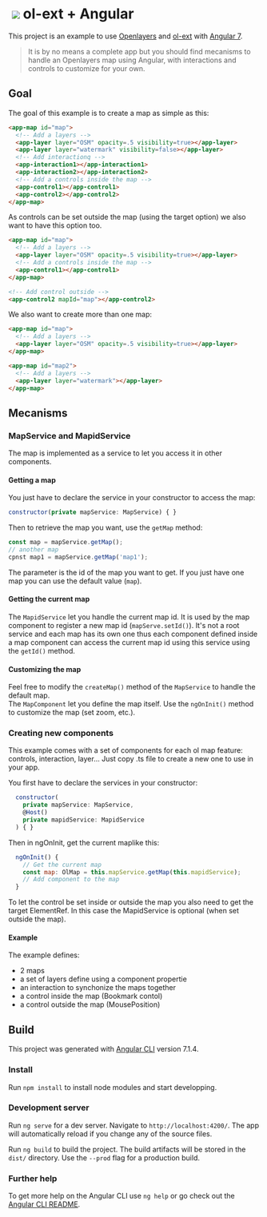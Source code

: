 # &nbsp;![](src/favicon.ico) ol-ext + Angular
 
This project is an example to use [Openlayers](https://github.com/openlayers/openlayers) and [ol-ext](https://github.com/Viglino/ol-ext) with [Angular 7](https://angular.io/).

> It is by no means a complete app but you should find mecanisms to handle an Openlayers map using Angular, with interactions and controls to customize for your own.

## Goal

The goal of this example is to create a map as simple as this:

````html
<app-map id="map">
  <!-- Add a layers -->
  <app-layer layer="OSM" opacity=.5 visibility=true></app-layer>
  <app-layer layer="watermark" visibility=false></app-layer>
  <!-- Add interactionq -->
  <app-interaction1></app-interaction1>
  <app-interaction2></app-interaction2>
  <!-- Add a controls inside the map -->
  <app-control1></app-control1>
  <app-control2></app-control2>
</app-map>
````

As controls can be set outside the map (using the target option) we also want to have this option too.
````html
<app-map id="map">
  <!-- Add a layers -->
  <app-layer layer="OSM" opacity=.5 visibility=true></app-layer>
  <!-- Add a controls inside the map -->
  <app-control1></app-control1>
</app-map>

<!-- Add control outside -->
<app-control2 mapId="map"></app-control2>
````

We also want to create more than one map:
````html
<app-map id="map">
  <!-- Add a layers -->
  <app-layer layer="OSM" opacity=.5 visibility=true></app-layer>
</app-map>

<app-map id="map2">
  <!-- Add a layers -->
  <app-layer layer="watermark"></app-layer>
</app-map>
````

## Mecanisms

### MapService and MapidService

The map is implemented as a service to let you access it in other components.    

#### Getting a map
You just have to declare the service in your constructor to access the map:
````javascript
constructor(private mapService: MapService) { }
````
Then to retrieve the map you want, use the `getMap` method:
````javascript
const map = mapService.getMap();
// another map
cpnst map1 = mapService.getMap('map1');
````
The parameter is the id of the map you want to get. If you just have one map you can use the default value (`map`).

#### Getting the current map

The `MapidService` let you handle the current map id. 
It is used by the map component to register a new map id (`mapServe.setId()`).
It's not a root service and each map has its own one thus each component defined inside a map component can access the current map id using this service using the `getId()` method.


#### Customizing the map

Feel free to modify the `createMap()` method of the `MapService` to handle the default map.    
The `MapComponent` let you define the map itself. Use the `ngOnInit()` method to customize the map (set zoom, etc.).

### Creating new components

This example comes with a set of components for each ol map feature: controls, interaction, layer...
Just copy .ts file to create a new one to use in your app.

You first have to declare the services in your constructor:
````javascript
  constructor(
    private mapService: MapService,
    @Host()
    private mapidService: MapidService
  ) { }
````
Then in ngOnInit, get the current maplike this:
````javascript
  ngOnInit() {
    // Get the current map
    const map: OlMap = this.mapService.getMap(this.mapidService);
    // Add component to the map
  }
````

To let the control be set inside or outside the map you also need to get the target ElementRef. In this case the MapidService is optional (when set outside the map).

#### Example

The example defines:
* 2 maps 
* a set of layers define using a component propertie
* an interaction to synchonize the maps together
* a control inside the map (Bookmark contol)
* a control outside the map (MousePosition)

## Build

This project was generated with [Angular CLI](https://github.com/angular/angular-cli) version 7.1.4.

### Install

Run `npm install` to install node modules and start developping.

### Development server

Run `ng serve` for a dev server. Navigate to `http://localhost:4200/`. The app will automatically reload if you change any of the source files.

Run `ng build` to build the project. The build artifacts will be stored in the `dist/` directory. Use the `--prod` flag for a production build.

### Further help

To get more help on the Angular CLI use `ng help` or go check out the [Angular CLI README](https://github.com/angular/angular-cli/blob/master/README.md).
